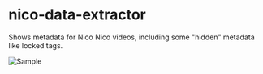 # nico-data-extractor
Shows metadata for Nico Nico videos, including some "hidden" metadata like locked tags.

![Sample](https://vocaloid.eu/vocaloid/nicodata.png "Sample")

